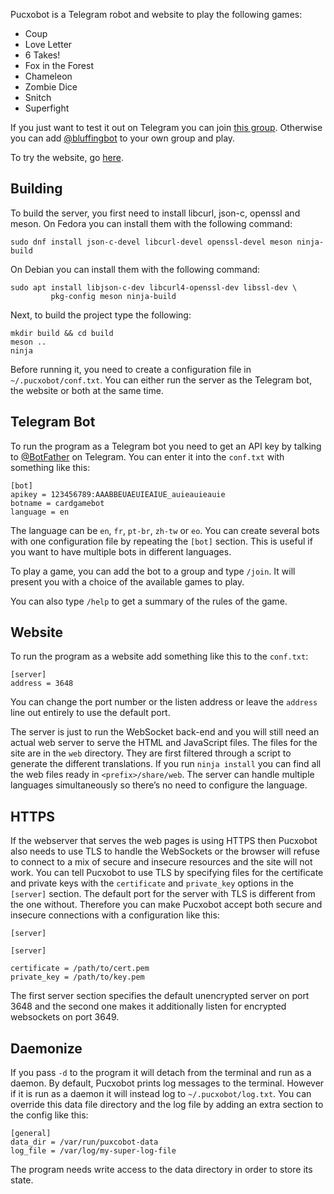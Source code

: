 Pucxobot is a Telegram robot and website to play the following games:

* Coup
* Love Letter
* 6 Takes!
* Fox in the Forest
* Chameleon
* Zombie Dice
* Snitch
* Superfight

If you just want to test it out on Telegram you can join
[this group](https://t.me/bluffing). Otherwise you can add
[@bluffingbot](https://t.me/bluffingbot) to your own group and play.

To try the website, go [here](https://gemelo.org/ludoj/en).

## Building

To build the server, you first need to install libcurl, json-c,
openssl and meson. On Fedora you can install them with the following
command:

    sudo dnf install json-c-devel libcurl-devel openssl-devel meson ninja-build

On Debian you can install them with the following command:

    sudo apt install libjson-c-dev libcurl4-openssl-dev libssl-dev \
             pkg-config meson ninja-build

Next, to build the project type the following:

    mkdir build && cd build
    meson ..
    ninja

Before running it, you need to create a configuration file in
`~/.pucxobot/conf.txt`. You can either run the server as the Telegram
bot, the website or both at the same time.

## Telegram Bot

To run the program as a Telegram bot you need to get an API key by
talking to [@BotFather](https://t.me/BotFather) on Telegram. You can
enter it into the `conf.txt` with something like this:

    [bot]
    apikey = 123456789:AAABBEUAEUIEAIUE_auieauieauie
    botname = cardgamebot
    language = en

The language can be `en`, `fr`, `pt-br`, `zh-tw` or `eo`. You can
create several bots with one configuration file by repeating the
`[bot]` section. This is useful if you want to have multiple bots in
different languages.

To play a game, you can add the bot to a group and type `/join`. It
will present you with a choice of the available games to play.

You can also type `/help` to get a summary of the rules of the game.

## Website

To run the program as a website add something like this to the `conf.txt`:

    [server]
    address = 3648

You can change the port number or the listen address or leave the
`address` line out entirely to use the default port.

The server is just to run the WebSocket back-end and you will still
need an actual web server to serve the HTML and JavaScript files. The
files for the site are in the `web` directory. They are first filtered
through a script to generate the different translations. If you run
`ninja install` you can find all the web files ready in
`<prefix>/share/web`. The server can handle multiple languages
simultaneously so there’s no need to configure the language.

## HTTPS

If the webserver that serves the web pages is using HTTPS then
Pucxobot also needs to use TLS to handle the WebSockets or the browser
will refuse to connect to a mix of secure and insecure resources and
the site will not work. You can tell Pucxobot to use TLS by specifying
files for the certificate and private keys with the `certificate` and
`private_key` options in the `[server]` section. The default port for
the server with TLS is different from the one without. Therefore you
can make Pucxobot accept both secure and insecure connections with a
configuration like this:

    [server]

    [server]

    certificate = /path/to/cert.pem
    private_key = /path/to/key.pem

The first server section specifies the default unencrypted server on
port 3648 and the second one makes it additionally listen for
encrypted websockets on port 3649.

## Daemonize

If you pass `-d` to the program it will detach from the terminal and
run as a daemon. By default, Pucxobot prints log messages to the
terminal. However if it is run as a daemon it will instead log to
`~/.pucxobot/log.txt`. You can override this data file directory and
the log file by adding an extra section to the config like this:

    [general]
    data_dir = /var/run/puxcobot-data
    log_file = /var/log/my-super-log-file

The program needs write access to the data directory in order to store
its state.
